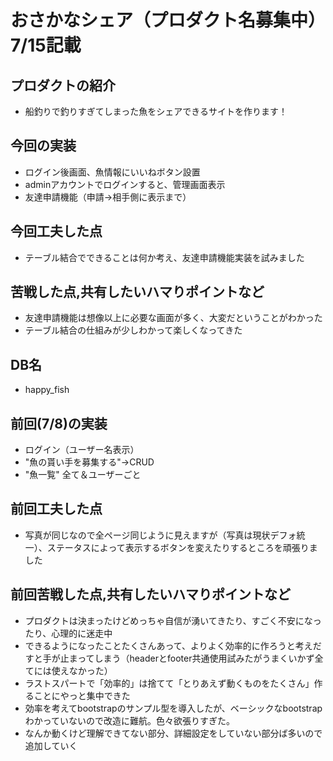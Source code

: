 # おさかなシェア（プロダクト名募集中）7/15記載
## プロダクトの紹介
- 船釣りで釣りすぎてしまった魚をシェアできるサイトを作ります！
## 今回の実装
- ログイン後画面、魚情報にいいねボタン設置
- adminアカウントでログインすると、管理画面表示
- 友達申請機能（申請→相手側に表示まで）
## 今回工夫した点
- テーブル結合でできることは何か考え、友達申請機能実装を試みました
## 苦戦した点,共有したいハマりポイントなど
- 友達申請機能は想像以上に必要な画面が多く、大変だということがわかった
- テーブル結合の仕組みが少しわかって楽しくなってきた
## DB名
- happy_fish

## 前回(7/8)の実装
- ログイン（ユーザー名表示）
- "魚の貰い手を募集する"→CRUD
- "魚一覧" 全て＆ユーザーごと
## 前回工夫した点
- 写真が同じなので全ページ同じように見えますが（写真は現状デフォ統一）、ステータスによって表示するボタンを変えたりするところを頑張りました
## 前回苦戦した点,共有したいハマりポイントなど
- プロダクトは決まったけどめっちゃ自信が湧いてきたり、すごく不安になったり、心理的に迷走中
- できるようになったことたくさんあって、よりよく効率的に作ろうと考えだすと手が止まってしまう（headerとfooter共通使用試みたがうまくいかず全てには使えなかった）
- ラストスパートで「効率的」は捨てて「とりあえず動くものをたくさん」作ることにやっと集中できた
- 効率を考えてbootstrapのサンプル型を導入したが、ベーシックなbootstrapわかっていないので改造に難航。色々欲張りすぎた。
- なんか動くけど理解できてない部分、詳細設定をしていない部分ば多いので追加していく
